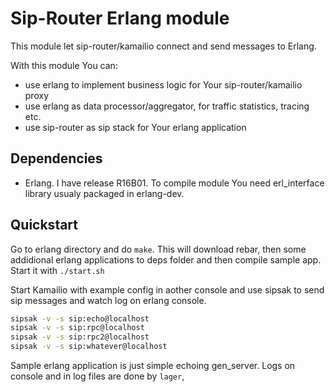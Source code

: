 Sip-Router Erlang module
========================

This module let sip-router/kamailio connect and send messages to Erlang.

With this module You can:
* use erlang to implement business logic for Your sip-router/kamailio proxy
* use erlang as data processor/aggregator, for traffic statistics, tracing etc.
* use sip-router as sip stack for Your erlang application

Dependencies
------------
* Erlang. I have release R16B01.
  To compile module You need erl_interface library usualy packaged in erlang-dev.

Quickstart
----------

Go to erlang directory and do `make`. This will download rebar, then some addidional
erlang applications to deps folder and then compile sample app.
Start it with `./start.sh`

Start Kamailio with example config in aother console and  use sipsak to send sip messages
and watch log on erlang console.
```sh
sipsak -v -s sip:echo@localhost
sipsak -v -s sip:rpc@localhost
sipsak -v -s sip:rpc2@localhost
sipsak -v -s sip:whatever@localhost
```
Sample erlang application is just simple echoing gen_server.
Logs on console and in log files are done by `lager`,

